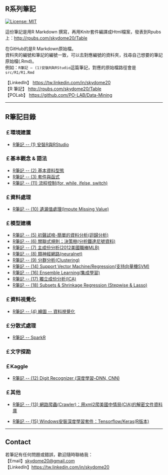 ## R系列筆記

[![License: MIT](https://img.shields.io/badge/License-MIT-blue.svg)](https://opensource.org/licenses/MIT)

這份筆記是用R Markdown 撰寫，再用Knitr套件編譯成Html檔案，發表到Rpubs上：<a href="http://rpubs.com/skydome20/Table" target="_blank">http://rpubs.com/skydome20/Table</a>   

在GitHub的是R Markdown原始檔。   
資料夾的編號和筆記的編號一致，可以去對應編號的資料夾，找尋自己想要的筆記原始檔(.Rmd)。   
例如：`R筆記 – (1)安裝R與RStudio`這篇筆記，對應的原始檔路徑會是`src/R1/R1.Rmd`   

    
【LinkedIn】 <a href="https://tw.linkedin.com/in/skydome20" target="_blank">https://tw.linkedin.com/in/skydome20</a>    
【R 筆記】 <a href="http://rpubs.com/skydome20/Table" target="_blank">http://rpubs.com/skydome20/Table</a>    
【POLab】 <a href="https://github.com/PO-LAB/Data-Mining" target="_blank">https://github.com/PO-LAB/Data-Mining</a>   

----------

## R筆記目錄
  
### **￡環境建置**   

* <a href="https://rpubs.com/skydome20/R1-R_and_RStudio" target="_blank">R筆記 -- (1) 安裝R與RStudio</a>   
   

   
### **￡基本觀念 & 語法**   
   
* <a href="https://rpubs.com/skydome20/R-Note2-dataType" target="_blank">R筆記 -- (2) 基本資料型態</a>     
* <a href="https://rpubs.com/skydome20/R-Note3-function_and_package" target="_blank">R筆記 -- (3) 套件與函式</a>    
* <a href="http://rpubs.com/skydome20/R-Note11-Control_Flow" target="_blank">R筆記 -- (11) 流程控制(for, while, ifelse, switch)</a>     
   
  
   
### **￡資料處理**   
   
* <a href="http://www.rpubs.com/skydome20/R-Note10-Missing_Value" target="_blank">R筆記 -- (10) 遺漏值處理(Impute  Missing Value)</a>   
   
  
   
### **￡模型建構**  
   
* <a href="http://rpubs.com/skydome20/R-Note5-First_Practice" target="_blank">R筆記 -- (5) 初聲試啼-簡單的資料分析(迴歸分析)</a>   
* <a href="http://www.rpubs.com/skydome20/R-Note6-Apriori-DecisionTree" target="_blank">R筆記 -- (6) 關聯式規則；決策樹(分析鐵達尼號資料)</a>   
* <a href="http://rpubs.com/skydome20/R-Note7-PCA" target="_blank">R筆記 -- (7) 主成份分析(2012美國職棒MLB)</a>   
* <a href="http://rpubs.com/skydome20/R-Note8-ANN" target="_blank">R筆記 -- (8) 類神經網路(neuralnet)</a>   
* <a href="http://www.rpubs.com/skydome20/R-Note9-Clustering" target="_blank">R筆記 -- (9) 分群分析(Clustering)</a>   
* <a href="http://rpubs.com/skydome20/R-Note14-SVM-SVR" target="_blank">R筆記 -- (14) Support Vector Machine/Regression(支持向量機SVM)</a>  
* <a href="http://rpubs.com/skydome20/R-Note16-Ensemble_Learning" target="_blank">R筆記 -- (16) Ensemble Learning(集成學習)</a> 
* <a href="http://rpubs.com/skydome20/R-Note17-ICA" target="_blank">R筆記 -- (17) 獨立成份分析(ICA)</a> 
* <a href="http://rpubs.com/skydome20/R-Note18-Subsets_Shrinkage_Methods" target="_blank">R筆記 -- (18) Subsets & Shrinkage Regression (Stepwise & Lasso)</a> 
  
   
### **￡資料視覺化**  

* <a href="http://rpubs.com/skydome20/R-Note4-Plotting_System" target="_blank">R筆記 -- (4) 繪圖 -- 資料視覺化</a>   

   
   
### **￡分散式處理**  

* <a href="http://rpubs.com/skydome20/R-Note-SparkR" target="_blank"> R筆記 -- SparkR</a>   

   
   
### **￡文字探勘**  
   
 

   
### **￡Kaggle**  

* <a href="http://rpubs.com/skydome20/R-Note12-DigitRecognizer-Kaggle" target="_blank">R筆記 -- (12) Digit Recognizer (深度學習–DNN, CNN)</a>   
   
   
 

   
### **￡其他**  

* <a href="http://rpubs.com/skydome20/R-Note13-Web-Crawler-on-CIA-CREST-by-xml2" target="_blank">R筆記 -- (13) 網路爬蟲(Crawler)：用xml2爬美國中情局(CIA)的解密文件資料庫</a>   
   
* <a href="http://rpubs.com/skydome20/R-Note15-R_tensorflow_keras_install_windows" target="_blank">R筆記 -- (15) Windows安裝深度學習套件：Tensorflow/Keras(R版本)</a>   

----------

## Contact

若筆記有任何問題或錯誤，歡迎隨時聯絡我：   
【Email】skydome20@gmail.com   
【LinkedIn】<a href="https://tw.linkedin.com/in/skydome20" target="_blank">https://tw.linkedin.com/in/skydome20</a> 
